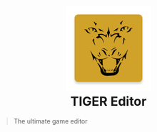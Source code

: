 <h1 align="center">
  <br>
  <img src="https://github.com/TIGER-PROJECT/tiger-editor/raw/master/assets/icons/github/icon.png" alt="Tiger icon" width="192"></a>
  <br>
  TIGER Editor
  <br>
</h1>


> The ultimate game editor
